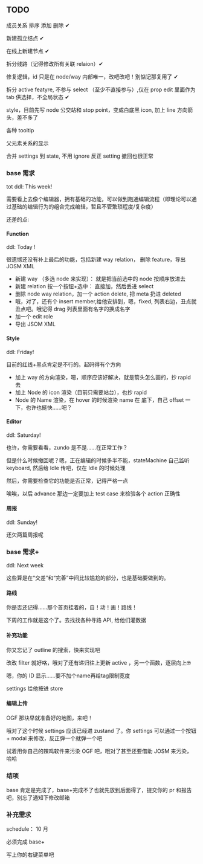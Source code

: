 ## TODO

成员关系 排序 添加 删除 ✔

新建孤立结点 ✔

在线上新建节点 ✔

拆分线路（记得修改所有关联 relaion）✔

修复逻辑，id 只是在 node/way 内部唯一，改吧改吧！别惦记那复用了 ✔

拆分 active featyre, 不参与 select （至少不直接参与）,仅在 prop edit 里面作为 tab 供选择，不全局状态 ✔


style，目前先写 node 公交站和 stop point，变成白底黑 icon, 加上 line 方向箭头，差不多了

各种 tooltip

父元素关系的显示

合并 settings 到 state, 不用 ignore 反正 setting 撤回也很正常

### base 需求

tot ddl: This week!

需要看上去像个编辑器，拥有基础的功能，可以做到跑通编辑流程（即理论可以通过基础的编辑行为的组合完成编辑，暂且不管繁琐程度/复杂度）

还差的点:

#### Function 

ddl: Today !

很遗憾还没有补上最后的功能，包括新建 way relation， 删除 feature，导出 JOSM XML

- 新建 way （多选 node 来实现）： 就是把当前选中的 node 按顺序放进去
- 新建 relation 按一个按钮+选中： 直接加，然后丢进 select
- 删除 node way relation，加一个 action delete, 把 meta 扔进 deleted
- 哦，对了，还有个 insert member,给他安排到，嗯，fixed, 列表右边，丑点就丑点吧。哦记得 drag 列表里面有名字的换成名字
- 加一个 edit role
- 导出 JSOM XML

#### Style

ddl: Friday!

目前的红线+黑点肯定是不行的。起码得有个方向

- 加上 way 的方向渲染，嗯，顺序应该好解决，就是箭头怎么画的，抄 rapid 去
- 加上 Node 的 icon 渲染（目前只需要站台），也抄 rapid
- Node 的 Name 渲染，在 hover 的时候渲染 name 在 底下，自己 offset 一下，也许也挺快……吧？

#### Editor

ddl: Saturday!

也许，你需要看看，zundo 是不是……在正常工作？

但是什么时候撤回呢？嗯，正在编辑的时候多半不能，stateMachine 自己监听 keyboard, 然后给 Idle 传吧，仅在 Idle 的时候处理 

然后，你需要检查它的功能是否正常，记得严格一点

唉唉，以后 advance 那边一定要加上 test case 来检验各个 action 正确性

#### 周报

ddl: Sunday!

还欠两篇周报呢

### base 需求+

ddl: Next week

这些算是在“交差”和“完善”中间比较尴尬的部分，也是基础要做到的。

#### 路线

你是否还记得……那个首页挂着的，自！动！画！路线！

下周的工作就是这个了。去找找各种寻路 API, 给他们灌数据

#### 补充功能

你又忘记了 outline 的搜索，快来实现吧

改改 filter 就好咯，哦对了还有递归往上更新 active ，另一个函数，逐层向上🤓

嗯，你的 ID 显示……要不加个name再给tag限制宽度

settings 给他按进 store

#### 编辑上传

OGF 那块早就准备好的地图，来吧！

哦对了这个时候 settings 应该已经进 zustand 了。你 settings 可以通过一个按钮 + modal 来修改，反正弹一个就弹一个吧

试着用你自己的辣鸡软件来污染 OGF 吧，哦对了甚至还要借助 JOSM 来污染，哈哈

### 结项

base 肯定是完成了，base+完成不了也就先放到后面得了，提交你的 pr 和报告吧，别忘了通知下修改邮箱

### 补充需求

schedule： 10 月

必须完成 base+

写上你的右键菜单吧